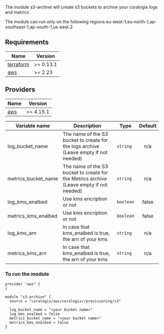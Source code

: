 The module s3-archive will create s3 buckets to archive your coralogix logs and metrics

The module can run only on the following regions eu-west-1,eu-north-1,ap-southeast-1,ap-south-1,us-east-2

## Requirements

| Name | Version |
|------|---------|
| <a name="requirement_terraform"></a> [terraform](#requirement\_terraform) | >= 0.13.1 |
| <a name="requirement_aws"></a> [aws](#requirement\_aws) | >= 2.23 |

## Providers

| Name | Version |
|------|---------|
| <a name="provider_aws"></a> [aws](#provider\_aws) | >= 4.15.1 |

| Variable name | Description | Type | Default |
|------|-------------|------|:--------:|
| log_bucket_name | The name of the S3 bucket to create for the logs archive (Leave empty if not needed) | `string` | n/a |
| metrics_bucket_name | The name of the S3 bucket to create for the Metrics archive (Leave empty if not needed) | `string` | n/a |
| log_kms_enalbed | Use kms encription or not | `boolean` | false |
| metrics_kms_enalbed | Use kms encription or not | `boolean` | false |
| log_kms_arn | In case that kms_enalbed is true, the arn of your kms | `string` | n/a |
| metrics_kms_arn | In case that kms_enalbed is true, the arn of your kms | `string` | n/a |

### To run the module
```hcl
provider "aws" {
}

module "s3-archive" {
  source = "coralogix/aws/coralogix//provisioning/s3"

  log_bucket_name = "<your bucket name>"
  log_kms_enalbed = false
  metrics_bucket_name = "<your bucket name>"
  metrics_kms_enalbed = false
}
```